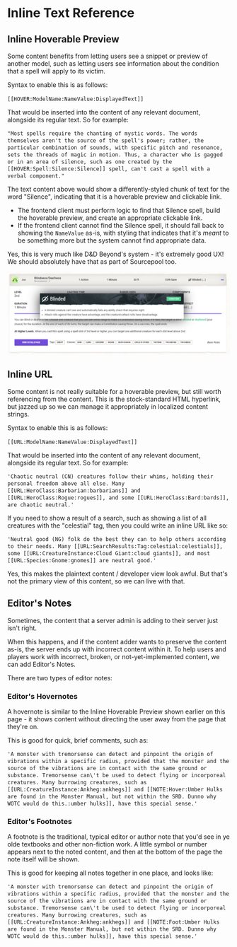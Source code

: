 # Inline Text Reference


## Inline Hoverable Preview

Some content benefits from letting users see a snippet or preview of another model, such as letting users see information about the condition that a spell will apply to its victim.

Syntax to enable this is as follows:

`[[HOVER:ModelName:NameValue:DisplayedText]]`

That would be inserted into the content of any relevant document, alongside its regular text. So for example:

```
"Most spells require the chanting of mystic words. The words themselves aren't the source of the spell's power; rather, the particular combination of sounds, with specific pitch and resonance, sets the threads of magic in motion. Thus, a character who is gagged or in an area of silence, such as one created by the [[HOVER:Spell:Silence:Silence]] spell, can't cast a spell with a verbal component."
```

The text content above would show a differently-styled chunk of text for the word "Silence", indicating that it is a hoverable preview and clickable link.

- The frontend client must perform logic to find that Silence spell, build the hoverable preview, and create an appropriate clickable link.
- If the frontend client cannot find the Silence spell, it should fall back to showing the `NameValue` as-is, with styling that indicates that it's _meant_ to be something more but the system cannot find appropriate data.

Yes, this is very much like D&D Beyond's system - it's extremely good UX! We should absolutely have that as part of Sourcepool too.

![A screenshot of D&D Beyond and how they render a spell's content, including the hoverable preview for a condition that the spell applies to its victim.](./assets/DNDBeyondHoverPreview_27Nov2023.png)

## Inline URL

Some content is not really suitable for a hoverable preview, but still worth referencing from the content. This is the stock-standard HTML hyperlink, but jazzed up so we can manage it appropriately in localized content strings.

Syntax to enable this is as follows:

`[[URL:ModelName:NameValue:DisplayedText]]`

That would be inserted into the content of any relevant document, alongside its regular text. So for example:

```
'Chaotic neutral (CN) creatures follow their whims, holding their personal freedom above all else. Many [[URL:HeroClass:Barbarian:barbarians]] and [[URL:HeroClass:Rogue:rogues]], and some [[URL:HeroClass:Bard:bards]], are chaotic neutral.'
```

If you need to show a result of a search, such as showing a list of all creatures with the "celestial" tag, then you could write an inline URL like so:

```
'Neutral good (NG) folk do the best they can to help others according to their needs. Many [[URL:SearchResults:Tag:celestial:celestials]], some [[URL:CreatureInstance:Cloud Giant:cloud giants]], and most [[URL:Species:Gnome:gnomes]] are neutral good.'
```

Yes, this makes the plaintext content / developer view look awful. But that's not the primary view of this content, so we can live with that.

## Editor's Notes

Sometimes, the content that a server admin is adding to their server just isn't right. 

When this happens, and if the content adder wants to preserve the content as-is, the server ends up with incorrect content within it. To help users and players work with incorrect, broken, or not-yet-implemented content, we can add Editor's Notes.

There are two types of editor notes:

### Editor's Hovernotes

A hovernote is similar to the Inline Hoverable Preview shown earlier on this page - it shows content without directing the user away from the page that they're on. 

This is good for quick, brief comments, such as:

```
'A monster with tremorsense can detect and pinpoint the origin of vibrations within a specific radius, provided that the monster and the source of the vibrations are in contact with the same ground or substance. Tremorsense can\'t be used to detect flying or incorporeal creatures. Many burrowing creatures, such as [[URL:CreatureInstance:Ankheg:ankhegs]] and [[NOTE:Hover:Umber Hulks are found in the Monster Manual, but not within the SRD. Dunno why WOTC would do this.:umber hulks]], have this special sense.'
```

### Editor's Footnotes

A footnote is the traditional, typical editor or author note that you'd see in ye olde textbooks and other non-fiction work. A little symbol or number appears next to the noted content, and then at the bottom of the page the note itself will be shown.

This is good for keeping all notes together in one place, and looks like:

```
'A monster with tremorsense can detect and pinpoint the origin of vibrations within a specific radius, provided that the monster and the source of the vibrations are in contact with the same ground or substance. Tremorsense can\'t be used to detect flying or incorporeal creatures. Many burrowing creatures, such as [[URL:CreatureInstance:Ankheg:ankhegs]] and [[NOTE:Foot:Umber Hulks are found in the Monster Manual, but not within the SRD. Dunno why WOTC would do this.:umber hulks]], have this special sense.'
```